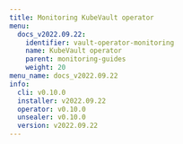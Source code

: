 ```yaml
---
title: Monitoring KubeVault operator
menu:
  docs_v2022.09.22:
    identifier: vault-operator-monitoring
    name: KubeVault operator
    parent: monitoring-guides
    weight: 20
menu_name: docs_v2022.09.22
info:
  cli: v0.10.0
  installer: v2022.09.22
  operator: v0.10.0
  unsealer: v0.10.0
  version: v2022.09.22
---
```


